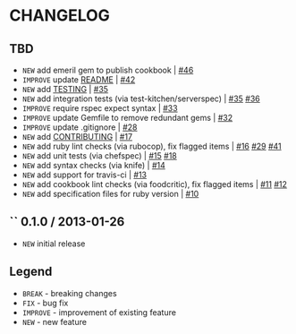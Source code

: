 CHANGELOG
=========

TBD
------------------

- `NEW` add emeril gem to publish cookbook | [#46][]
- `IMPROVE` update [README](README.md) | [#42][]
- `NEW` add [TESTING](TESTING.md) | [#35][]
- `NEW` add integration tests (via test-kitchen/serverspec) | [#35][] [#36][]
- `IMPROVE` require rspec expect syntax | [#33][]
- `IMPROVE` update Gemfile to remove redundant gems | [#32][]
- `IMPROVE` update .gitignore | [#28][]
- `NEW` add [CONTRIBUTING](CONTRIBUTING.md) | [#17][]
- `NEW` add ruby lint checks (via rubocop), fix flagged items | [#16][] [#29][] [#41][]
- `NEW` add unit tests (via chefspec) | [#15][] [#18][]
- `NEW` add syntax checks (via knife) | [#14][]
- `NEW` add support for travis-ci | [#13][]
- `NEW` add cookbook lint checks (via foodcritic), fix flagged items | [#11][] [#12][]
- `NEW` add specification files for ruby version | [#10][]

``
0.1.0 / 2013-01-26
------------------

- `NEW` initial release


Legend
------

- `BREAK`   - breaking changes
- `FIX`     - bug fix
- `IMPROVE` - improvement of existing feature
- `NEW`     - new feature

<!--- The following link definition list is generated by PimpMyChangelog --->
[#10]: https://github.com/jhx/cookbook-network/issues/10
[#11]: https://github.com/jhx/cookbook-network/issues/11
[#12]: https://github.com/jhx/cookbook-network/issues/12
[#13]: https://github.com/jhx/cookbook-network/issues/13
[#14]: https://github.com/jhx/cookbook-network/issues/14
[#15]: https://github.com/jhx/cookbook-network/issues/15
[#16]: https://github.com/jhx/cookbook-network/issues/16
[#17]: https://github.com/jhx/cookbook-network/issues/17
[#18]: https://github.com/jhx/cookbook-network/issues/18
[#28]: https://github.com/jhx/cookbook-network/issues/28
[#29]: https://github.com/jhx/cookbook-network/issues/29
[#32]: https://github.com/jhx/cookbook-network/issues/32
[#33]: https://github.com/jhx/cookbook-network/issues/33
[#35]: https://github.com/jhx/cookbook-network/issues/35
[#36]: https://github.com/jhx/cookbook-network/issues/36
[#41]: https://github.com/jhx/cookbook-network/issues/41
[#42]: https://github.com/jhx/cookbook-network/issues/42
[#46]: https://github.com/jhx/cookbook-network/issues/46

